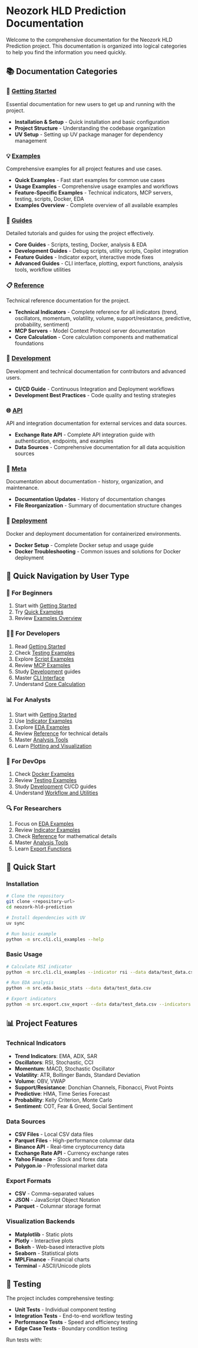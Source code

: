 # Neozork HLD Prediction Documentation

Welcome to the comprehensive documentation for the Neozork HLD Prediction project. This documentation is organized into logical categories to help you find the information you need quickly.

## 📚 Documentation Categories

### 🚀 [Getting Started](getting-started/)
Essential documentation for new users to get up and running with the project.
- **Installation & Setup** - Quick installation and basic configuration
- **Project Structure** - Understanding the codebase organization
- **UV Setup** - Setting up UV package manager for dependency management

### 💡 [Examples](examples/)
Comprehensive examples for all project features and use cases.
- **Quick Examples** - Fast start examples for common use cases
- **Usage Examples** - Comprehensive usage examples and workflows
- **Feature-Specific Examples** - Technical indicators, MCP servers, testing, scripts, Docker, EDA
- **Examples Overview** - Complete overview of all available examples

### 📖 [Guides](guides/)
Detailed tutorials and guides for using the project effectively.
- **Core Guides** - Scripts, testing, Docker, analysis & EDA
- **Development Guides** - Debug scripts, utility scripts, Copilot integration
- **Feature Guides** - Indicator export, interactive mode fixes
- **Advanced Guides** - CLI interface, plotting, export functions, analysis tools, workflow utilities

### 📋 [Reference](reference/)
Technical reference documentation for the project.
- **Technical Indicators** - Complete reference for all indicators (trend, oscillators, momentum, volatility, volume, support/resistance, predictive, probability, sentiment)
- **MCP Servers** - Model Context Protocol server documentation
- **Core Calculation** - Core calculation components and mathematical foundations

### 🔧 [Development](development/)
Development and technical documentation for contributors and advanced users.
- **CI/CD Guide** - Continuous Integration and Deployment workflows
- **Development Best Practices** - Code quality and testing strategies

### 🌐 [API](api/)
API and integration documentation for external services and data sources.
- **Exchange Rate API** - Complete API integration guide with authentication, endpoints, and examples
- **Data Sources** - Comprehensive documentation for all data acquisition sources

### 📝 [Meta](meta/)
Documentation about documentation - history, organization, and maintenance.
- **Documentation Updates** - History of documentation changes
- **File Reorganization** - Summary of documentation structure changes

### 🐳 [Deployment](deployment/)
Docker and deployment documentation for containerized environments.
- **Docker Setup** - Complete Docker setup and usage guide
- **Docker Troubleshooting** - Common issues and solutions for Docker deployment

## 🎯 Quick Navigation by User Type

### 👶 **For Beginners**
1. Start with [Getting Started](getting-started/)
2. Try [Quick Examples](examples/quick-examples.md)
3. Review [Examples Overview](examples/examples-overview.md)

### 👨‍💻 **For Developers**
1. Read [Getting Started](getting-started/)
2. Check [Testing Examples](examples/testing-examples.md)
3. Explore [Script Examples](examples/script-examples.md)
4. Review [MCP Examples](examples/mcp-examples.md)
5. Study [Development](development/) guides
6. Master [CLI Interface](guides/cli-interface.md)
7. Understand [Core Calculation](reference/core-calculation.md)

### 📊 **For Analysts**
1. Start with [Getting Started](getting-started/)
2. Use [Indicator Examples](examples/indicator-examples.md)
3. Explore [EDA Examples](examples/eda-examples.md)
4. Review [Reference](reference/) for technical details
5. Master [Analysis Tools](guides/analysis-tools.md)
6. Learn [Plotting and Visualization](guides/plotting-visualization.md)

### 🐳 **For DevOps**
1. Check [Docker Examples](examples/docker-examples.md)
2. Review [Testing Examples](examples/testing-examples.md)
3. Study [Development](development/) CI/CD guides
4. Understand [Workflow and Utilities](guides/workflow-utilities.md)

### 🔍 **For Researchers**
1. Focus on [EDA Examples](examples/eda-examples.md)
2. Review [Indicator Examples](examples/indicator-examples.md)
3. Check [Reference](reference/) for mathematical details
4. Master [Analysis Tools](guides/analysis-tools.md)
5. Learn [Export Functions](guides/export-functions.md)

## 🚀 Quick Start

### Installation
```bash
# Clone the repository
git clone <repository-url>
cd neozork-hld-prediction

# Install dependencies with UV
uv sync

# Run basic example
python -m src.cli.cli_examples --help
```

### Basic Usage
```bash
# Calculate RSI indicator
python -m src.cli.cli_examples --indicator rsi --data data/test_data.csv

# Run EDA analysis
python -m src.eda.basic_stats --data data/test_data.csv

# Export indicators
python -m src.export.csv_export --data data/test_data.csv --indicators rsi,ema
```

## 📊 Project Features

### Technical Indicators
- **Trend Indicators**: EMA, ADX, SAR
- **Oscillators**: RSI, Stochastic, CCI
- **Momentum**: MACD, Stochastic Oscillator
- **Volatility**: ATR, Bollinger Bands, Standard Deviation
- **Volume**: OBV, VWAP
- **Support/Resistance**: Donchian Channels, Fibonacci, Pivot Points
- **Predictive**: HMA, Time Series Forecast
- **Probability**: Kelly Criterion, Monte Carlo
- **Sentiment**: COT, Fear & Greed, Social Sentiment

### Data Sources
- **CSV Files** - Local CSV data files
- **Parquet Files** - High-performance columnar data
- **Binance API** - Real-time cryptocurrency data
- **Exchange Rate API** - Currency exchange rates
- **Yahoo Finance** - Stock and forex data
- **Polygon.io** - Professional market data

### Export Formats
- **CSV** - Comma-separated values
- **JSON** - JavaScript Object Notation
- **Parquet** - Columnar storage format

### Visualization Backends
- **Matplotlib** - Static plots
- **Plotly** - Interactive plots
- **Bokeh** - Web-based interactive plots
- **Seaborn** - Statistical plots
- **MPLFinance** - Financial charts
- **Terminal** - ASCII/Unicode plots

## 🧪 Testing

The project includes comprehensive testing:
- **Unit Tests** - Individual component testing
- **Integration Tests** - End-to-end workflow testing
- **Performance Tests** - Speed and efficiency testing
- **Edge Case Tests** - Boundary condition testing

Run tests with:
```